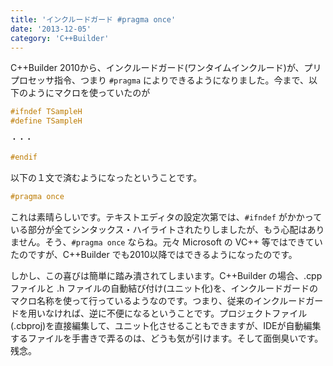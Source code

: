 ```yaml
---
title: 'インクルードガード #pragma once'
date: '2013-12-05'
category: 'C++Builder'
---
```


C++Builder 2010から、インクルードガード(ワンタイムインクルード)が、プリプロセッサ指令、つまり `#pragma` によりできるようになりました。今まで、以下のようにマクロを使っていたのが

```cpp
#ifndef TSampleH
#define TSampleH

・・・

#endif
```

以下の１文で済むようになったということです。

```cpp
#pragma once
```

これは素晴らしいです。テキストエディタの設定次第では、`#ifndef` がかかっている部分が全てシンタックス・ハイライトされたりしましたが、もう心配はありません。そう、`#pragma once` ならね。元々 Microsoft の VC++ 等ではできていたのですが、C++Builder でも2010以降ではできるようになったのです。

しかし、この喜びは簡単に踏み潰されてしまいます。C++Builder の場合、.cpp ファイルと .h ファイルの自動結び付け(ユニット化)を、インクルードガードのマクロ名称を使って行っているようなのです。つまり、従来のインクルードガードを用いなければ、逆に不便になるということです。プロジェクトファイル(.cbproj)を直接編集して、ユニット化させることもできますが、IDEが自動編集するファイルを手書きで弄るのは、どうも気が引けます。そして面倒臭いです。残念。

